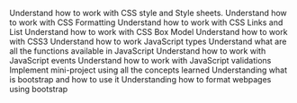 Understand how to work with CSS style and Style sheets.
Understand how to work with CSS Formatting
Understand how to work with CSS Links and List
Understand how to work with CSS Box Model
Understand how to work with CSS3
Understand how to work JavaScript types
Understand what are all the functions available in JavaScript
Understand how to work with JavaScript events
Understand how to work with JavaScript validations
Implement mini-project using all the concepts learned
Understanding what is bootstrap and how to use it
Understanding how to format webpages using bootstrap